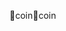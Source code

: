 coin                                                  c o i n                                                                                                   